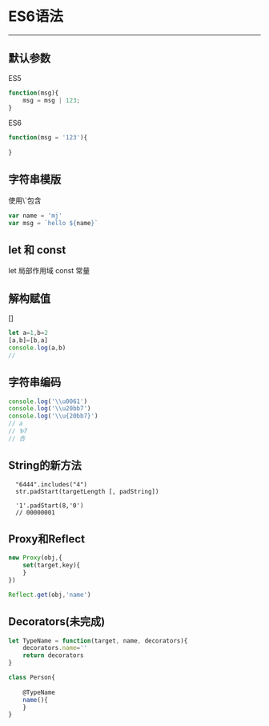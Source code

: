 
  # ES6语法
  ---
  
  ## 默认参数
  
  ES5
  
  ``` js
  function(msg){
      msg = msg | 123;
  }
  ```
  
  ES6
  
  ``` js
  function(msg = '123'){
      
  }
  ```
  
  ## 字符串模版
  
  使用\\`包含
  
  ``` js
  var name = 'mj'
  var msg = `hello ${name}`
  ```
  
  ## let 和 const
  let 局部作用域
  const 常量
  
  ## 解构赋值
  []
  
  ``` js
  let a=1,b=2
  [a,b]=[b,a]
  console.log(a,b)
  // 
  ```
  
  ## 字符串编码
  ``` js
  console.log('\\u0061')
  console.log('\\u20bb7')
  console.log('\\u{20bb7}')
  // a
  // ₻7
  // 𠮷
  ```
  
  ## String的新方法
  
      "6444".includes("4")
      str.padStart(targetLength [, padString])
      
      '1'.padStart(8,'0')
      // 00000001
  
  ## Proxy和Reflect
  ``` js
  new Proxy(obj,{
      set(target,key){
      }
  })
  ```
  
  ``` js
  Reflect.get(obj,'name')
  ```
  
  ## Decorators(未完成)
  
  
  ``` js
  let TypeName = function(target, name, decorators){
      decorators.name=''
      return decorators
  }
  
  class Person{
      
      @TypeName
      name(){
      }
  }
  
  ```


